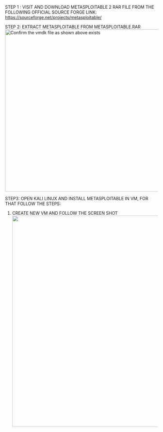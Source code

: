 STEP 1 : 
VISIT AND DOWNLOAD METASPLOITABLE 2 RAR FILE FROM THE FOLLOWING OFFICIAL SOURCE FORGE LINK:
https://sourceforge.net/projects/metasploitable/


STEP 2: 
EXTRACT METASPLOITABLE FROM METASPLOITABLE.RAR
<img width="877" height="533" alt="Confirm the vmdk file as shown above exists" src="https://github.com/user-attachments/assets/9298486d-e936-437c-9331-9d983fa5ef51" />

STEP3:
OPEN KALI LINUX AND INSTALL METASPLOITABLE IN VM, FOR THAT FOLLOW THE STEPS:
1. CREATE NEW VM AND FOLLOW THE SCREEN SHOT
   <img width="1055" height="694" alt="" src="https://github.com/user-attachments/assets/4de18d74-7ec8-4d25-95ca-97f532ff9a6d" />



